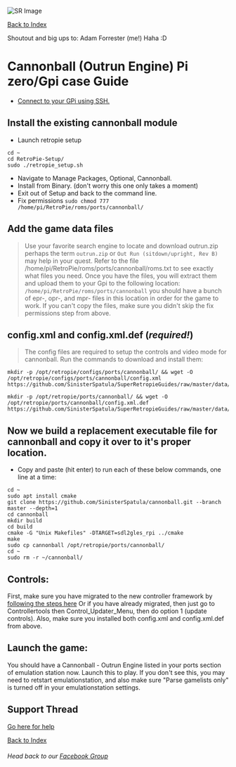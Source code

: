 ![SR Image](https://sinisterspatula.github.io/SuperRetropieGuides/images/SRimage-short.jpg)

[Back to Index](https://sinisterspatula.github.io/SuperRetropieGuides/)

Shoutout and big ups to: Adam Forrester (me!) Haha :D

# Cannonball (Outrun Engine) Pi zero/Gpi case Guide

* [Connect to your GPi using SSH.](https://www.youtube.com/watch?v=aEJoQZBSlSs)

## Install the existing cannonball module

* Launch retropie setup

```shell
cd ~
cd RetroPie-Setup/
sudo ./retropie_setup.sh
```

* Navigate to Manage Packages, Optional, Cannonball.
* Install from Binary. (don't worry this one only takes a moment)
* Exit out of Setup and back to the command line.
* Fix permissions `sudo chmod 777 /home/pi/RetroPie/roms/ports/cannonball/`

## Add the game data files

> Use your favorite search engine to locate and download outrun.zip perhaps the term `outrun.zip` or `Out Run (sitdown/upright, Rev B)` may help in your quest.  Refer to the file /home/pi/RetroPie/roms/ports/cannonball/roms.txt to see exactly what files you need. Once you have the files, you will extract them and upload them to your Gpi to the following location: `/home/pi/RetroPie/roms/ports/cannonball` you should have a bunch of epr-, opr-, and mpr- files in this location in order for the game to work.  If you can't copy the files, make sure you didn't skip the fix permissions step from above.


## config.xml and config.xml.def (*required!*)
> The config files are required to setup the controls and video mode for cannonball.  Run the commands to download and install them:

```shell
mkdir -p /opt/retropie/configs/ports/cannonball/ && wget -O /opt/retropie/configs/ports/cannonball/config.xml https://github.com/SinisterSpatula/SuperRetropieGuides/raw/master/data/cannonball/config.xml
```

```shell
mkdir -p /opt/retropie/ports/cannonball/ && wget -O /opt/retropie/ports/cannonball/config.xml.def https://github.com/SinisterSpatula/SuperRetropieGuides/raw/master/data/cannonball/config.xml.def
```

## Now we build a replacement executable file for cannonball and copy it over to it's proper location.

* Copy and paste (hit enter) to run each of these below commands, one line at a time:

```shell
cd ~
sudo apt install cmake
git clone https://github.com/SinisterSpatula/cannonball.git --branch master --depth=1
cd cannonball
mkdir build
cd build
cmake -G "Unix Makefiles" -DTARGET=sdl2gles_rpi ../cmake
make
sudo cp cannonball /opt/retropie/ports/cannonball/
cd ~
sudo rm -r ~/cannonball/
```


## Controls:
First, make sure you have migrated to the new controller framework by [following the steps here](https://github.com/SinisterSpatula/Gpi)
Or if you have already migrated, then just go to Controllertools then Control_Updater_Menu, then do option 1 (update controls).
Also, make sure you installed both config.xml and config.xml.def from above.

## Launch the game:
You should have a Cannonball - Outrun Engine listed in your ports section of emulation station now.  Launch this to play.  If you don't see this, you may need to retstart emulationstation, and also make sure "Parse gamelists only" is turned off in your emulationstation settings.

## Support Thread
[Go here for help](https://www.facebook.com/groups/SuperRetroPie/permalink/2467529166867395/)

[Back to Index](https://sinisterspatula.github.io/SuperRetropieGuides/)

###### Head back to our [Facebook Group](https://www.facebook.com/groups/SuperRetroPie/)
